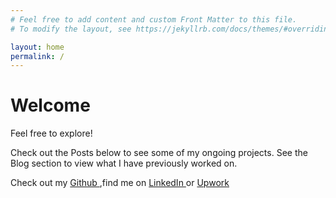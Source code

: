 ```yaml
---
# Feel free to add content and custom Front Matter to this file.
# To modify the layout, see https://jekyllrb.com/docs/themes/#overriding-theme-defaults

layout: home
permalink: /
---
```


<h1>Welcome</h1>

Feel free to explore!

Check out the Posts below to see some of my ongoing projects. See the Blog section to view what I have previously worked on.

Check out my <a href="https://github.com/jhein420"> Github </a>
,find me on <a href="https://www.linkedin.com/"> LinkedIn </a> or
<a href="https://www.upwork.com/freelancers/~016268a23082c944f8"> Upwork </a> <br>




